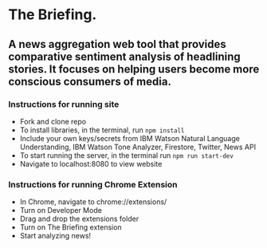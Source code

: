 # The Briefing.

## A news aggregation web tool that provides comparative sentiment analysis of headlining stories. It focuses on helping users become more conscious consumers of media.

### Instructions for running site
* Fork and clone repo
* To install libraries, in the terminal, run `npm install`
* Include your own keys/secrets from IBM Watson Natural Language Understanding, IBM Watson Tone Analyzer, Firestore, Twitter, News API
* To start running the server, in the terminal run `npm run start-dev`
* Navigate to localhost:8080 to view website

### Instructions for running Chrome Extension
* In Chrome, navigate to chrome://extensions/
* Turn on Developer Mode
* Drag and drop the extensions folder
* Turn on The Briefing extension
* Start analyzing news!
